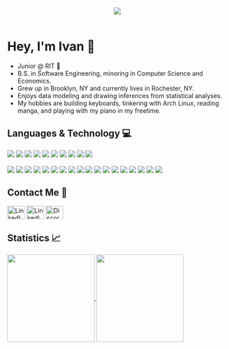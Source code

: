 <header>
    <h1 align="center"><img src="https://readme-typing-svg.demolab.com?font=Monaspace+Krypton&size=15&duration=3500&color=9370DB&center=true&vCenter=true&lines=Hi+I+am+Ivan;My+interests+are+in....;Software+Engineering+%f0%9f%92%bb;Production+Engineering+%f0%9f%93%b0;and+Silicon+Engineering+%f0%9f%92%a0+" /></h1>
</header>

# Hey, I'm Ivan 🙌
- Junior @ RIT 🐯
- B.S. in Software Engineering, minoring in Computer Science and Economics.
- Grew up in Brooklyn, NY and currently lives in Rochester, NY.
- Enjoys data modeling and drawing inferences from statistical analyses.
- My hobbies are building keyboards, tinkering with Arch Linux, reading manga, and playing with my piano in my freetime. 

## Languages & Technology :computer:

<section id=":)">
    <img src="https://img.shields.io/badge/Python-FFD43B?style=for-the-badge&logo=python&logoColor=blue">
    <img src="https://img.shields.io/badge/HTML5-E34F26?style=for-the-badge&logo=html5&logoColor=white">
    <img src="https://img.shields.io/badge/CSS3-1572B6?style=for-the-badge&logo=css3&logoColor=white">
    <img src="https://img.shields.io/badge/JavaScript-323330?style=for-the-badge&logo=javascript&logoColor=F7DF1E">
    <img src="https://img.shields.io/badge/C-00599C?style=for-the-badge&logo=c&logoColor=white">
    <img src="https://img.shields.io/badge/C%2B%2B-00599C?style=for-the-badge&logo=c%2B%2B&logoColor=white">
    <img src="https://img.shields.io/badge/TypeScript-007ACC?style=for-the-badge&logo=typescript&logoColor=white">
    <img src="https://img.shields.io/badge/Java-ED8B00?style=for-the-badge&logo=java&logoColor=white">
    <img src="https://img.shields.io/badge/R-276DC3?style=for-the-badge&logo=r&logoColor=white">
    <img src="https://img.shields.io/badge/-Julia-9558B2?style=for-the-badge&logo=julia&logoColor=white">
    <br></br>
    <img src="https://img.shields.io/badge/React-20232A?style=for-the-badge&logo=react&logoColor=61DAFB">
    <img src="https://img.shields.io/badge/Angular-DD0031?style=for-the-badge&logo=angular&logoColor=white">
    <img src="https://img.shields.io/badge/PostgreSQL-316192?style=for-the-badge&logo=postgresql&logoColor=white">
    <img src="https://img.shields.io/badge/MySQL-005C84?style=for-the-badge&logo=mysql&logoColor=white">
    <img src="https://img.shields.io/badge/Google_Cloud-4285F4?style=for-the-badge&logo=google-cloud&logoColor=white">
    <img src="https://img.shields.io/badge/Apache_Spark-FFFFFF?style=for-the-badge&logo=apachespark&logoColor=#E35A16">
    <img src="https://img.shields.io/badge/apache_maven-C71A36?style=for-the-badge&logo=apachemaven&logoColor=white">
    <img src="https://img.shields.io/badge/Airflow-017CEE?style=for-the-badge&logo=Apache%20Airflow&logoColor=white">
    <img src="https://img.shields.io/badge/Node.js-339933?style=for-the-badge&logo=nodedotjs&logoColor=white">
    <img src="https://img.shields.io/badge/Flask-000000?style=for-the-badge&logo=flask&logoColor=white">
    <img src="https://img.shields.io/badge/Spring_Boot-F2F4F9?style=for-the-badge&logo=spring-boot">
    <img src="https://img.shields.io/badge/Amazon_AWS-FF9900?style=for-the-badge&logo=amazonaws&logoColor=white">
    <img src="https://img.shields.io/badge/GoogleCloud-%234285F4.svg?style=for-the-badge&logo=google-cloud&logoColor=white">
    <img src="https://img.shields.io/badge/Selenium-43B02A?style=for-the-badge&logo=Selenium&logoColor=white">
    <img src="https://img.shields.io/badge/Django-092E20?style=for-the-badge&logo=django&logoColor=green">
    <img src="https://img.shields.io/badge/MongoDB-4EA94B?style=for-the-badge&logo=mongodb&logoColor=white">
    <img src="https://img.shields.io/badge/docker-%230db7ed.svg?style=for-the-badge&logo=docker&logoColor=white">
    <img src="https://img.shields.io/badge/PyTorch-EE4C2C?style=for-the-badge&logo=pytorch&logoColor=white">

    
## Contact Me 📲

<p align="left">
    <a href="https://linkedin.com/in/il9082" target="_blank"><img align="center" src="https://raw.githubusercontent.com/rahuldkjain/github-profile-readme-generator/master/src/images/icons/Social/linked-in-alt.svg" alt="LinkedIn" height="30" width="40"/></a>
            <a href="https://www.reddit.com/user/Vibrantluster/" target="_blank"><img align="center" src="https://raw.githubusercontent.com/rahuldkjain/github-profile-readme-generator/master/src/images/icons/Social/reddit.svg" alt="LinkedIn" height="30" width="40"/></a>
    <a href="https://discord.gg/PX7tqqhf" target="_blank"><img align="center" src="https://raw.githubusercontent.com/rahuldkjain/github-profile-readme-generator/master/src/images/icons/Social/discord.svg" alt="Discord" height="30" width="40"/> </a> 
</p>


<!-- Github Statistics -->
## Statistics :chart_with_upwards_trend:

<section id="Stats">
<a href="https://github.com/anuraghazra/github-readme-stats">
<img height=200 align="center" src="https://github-readme-stats.vercel.app/api/?username=Axtomaton&count_private=true&theme=tokyonight&rank_icon=github&custom_title=My%20GitHub%20Stats" />
</a>
<a href="https://github.com/anuraghazra/github-readme-stats">
  <img height=200 align="center" src="https://github-readme-stats.vercel.app/api/top-langs/?username=Axtomaton&size_weight=0.4&count_weight=0.6&hide=Makefile,Tex&layout=compact&theme=tokyonight" />
</a>

